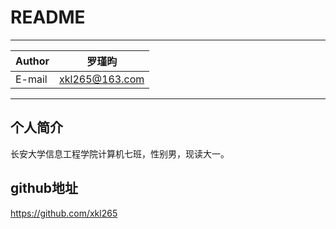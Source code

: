README
===========================
****
	
|Author|罗瑾昀|
|---|---
|E-mail|xkl265@163.com


****
## 个人简介

长安大学信息工程学院计算机七班，性别男，现读大一。

## github地址

https://github.com/xkl265
